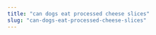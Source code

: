 ```yaml
---
title: "can dogs eat processed cheese slices"
slug: "can-dogs-eat-processed-cheese-slices"
---
```


